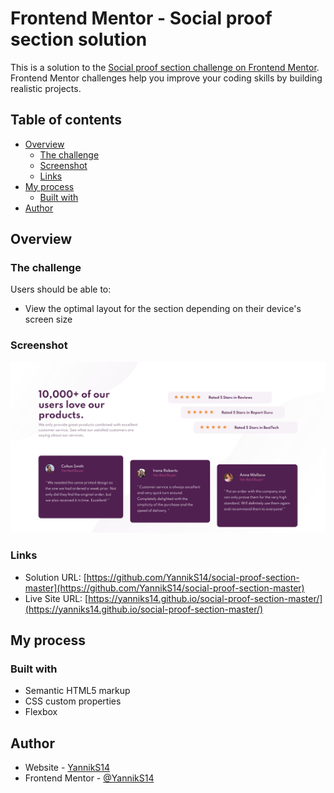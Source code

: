 # Frontend Mentor - Social proof section solution

This is a solution to the [Social proof section challenge on Frontend Mentor](https://www.frontendmentor.io/challenges/social-proof-section-6e0qTv_bA). Frontend Mentor challenges help you improve your coding skills by building realistic projects.

## Table of contents

- [Overview](#overview)
  - [The challenge](#the-challenge)
  - [Screenshot](#screenshot)
  - [Links](#links)
- [My process](#my-process)
  - [Built with](#built-with)
- [Author](#author)

## Overview

### The challenge

Users should be able to:

- View the optimal layout for the section depending on their device's screen size

### Screenshot

![](./screenshot-desktop.png)

### Links

- Solution URL: [https://github.com/YannikS14/social-proof-section-master](https://github.com/YannikS14/social-proof-section-master)
- Live Site URL: [https://yanniks14.github.io/social-proof-section-master/](https://yanniks14.github.io/social-proof-section-master/)

## My process

### Built with

- Semantic HTML5 markup
- CSS custom properties
- Flexbox

## Author

- Website - [YannikS14](https://github.com/YannikS14)
- Frontend Mentor - [@YannikS14](https://www.frontendmentor.io/profile/YannikS14)
